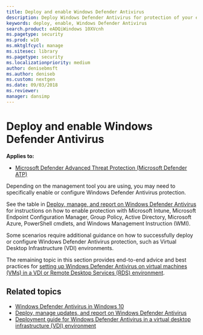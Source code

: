 ```yaml
---
title: Deploy and enable Windows Defender Antivirus 
description: Deploy Windows Defender Antivirus for protection of your endpoints with Microsoft Intune, Microsoft Endpoint Configuration Manager, Group Policy, PowerShell cmdlets, or WMI.
keywords: deploy, enable, Windows Defender Antivirus
search.product: eADQiWindows 10XVcnh
ms.pagetype: security
ms.prod: w10
ms.mktglfcycl: manage
ms.sitesec: library
ms.pagetype: security
ms.localizationpriority: medium
author: denisebmsft
ms.author: deniseb
ms.custom: nextgen
ms.date: 09/03/2018
ms.reviewer: 
manager: dansimp
---
```


# Deploy and enable Windows Defender Antivirus

**Applies to:**

- [Microsoft Defender Advanced Threat Protection (Microsoft Defender ATP)](https://go.microsoft.com/fwlink/p/?linkid=2069559)

Depending on the management tool you are using, you may need to specifically enable or configure Windows Defender Antivirus protection. 

See the table in [Deploy, manage, and report on Windows Defender Antivirus](deploy-manage-report-microsoft-defender-antivirus.md#ref2) for instructions on how to enable protection with Microsoft Intune, Microsoft Endpoint Configuration Manager, Group Policy, Active Directory, Microsoft Azure, PowerShell cmdlets, and Windows Management Instruction (WMI).

Some scenarios require additional guidance on how to successfully deploy or configure Windows Defender Antivirus protection, such as Virtual Desktop Infrastructure (VDI) environments.

The remaining topic in this section provides end-to-end advice and best practices for [setting up Windows Defender Antivirus on virtual machines (VMs) in a VDI or Remote Desktop Services (RDS) environment](deployment-vdi-microsoft-defender-antivirus.md).

## Related topics

- [Windows Defender Antivirus in Windows 10](microsoft-defender-antivirus-in-windows-10.md)
- [Deploy, manage updates, and report on Windows Defender Antivirus](deploy-manage-report-microsoft-defender-antivirus.md)
- [Deployment guide for Windows Defender Antivirus in a virtual desktop infrastructure (VDI) environment](deployment-vdi-microsoft-defender-antivirus.md)
